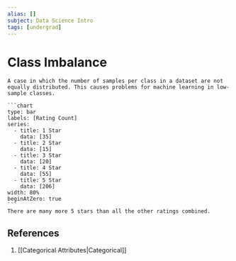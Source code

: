 ```yaml
---
alias: []
subject: Data Science Intro
tags: [undergrad]
---
```

# Class Imbalance

```ad-note
A case in which the number of samples per class in a dataset are not equally distributed. This causes problems for machine learning in low-sample classes.
```

````ad-example
```chart
type: bar
labels: [Rating Count]
series:
  - title: 1 Star
	data: [35]
  - title: 2 Star
	data: [15]
  - title: 3 Star
	data: [20]
  - title: 4 Star
	data: [55]
  - title: 5 Star
	data: [206]
width: 80%
beginAtZero: true
```
There are many more 5 stars than all the other ratings combined.
````

## References
1. [[Categorical Attributes|Categorical]]